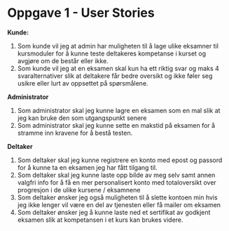 # Oppgave 1 - User Stories

**Kunde:**
1. Som kunde vil jeg at admin har muligheten til å lage ulike eksamner til kursmoduler for å kunne teste deltakeres kompetanse i kurset og avgjøre om de består eller ikke.
2. Som kunde vil jeg at en eksamen skal kun ha ett riktig svar og maks 4 svaralternativer slik at deltakere får bedre oversikt og ikke føler seg usikre eller lurt av oppsettet på spørsmålene.

**Administrator**
1. Som administrator skal jeg kunne lagre en eksamen som en mal slik at jeg kan bruke den som utgangspunkt senere
2. Som administrator skal jeg kunne sette en makstid på eksamen for å stramme inn kravene for å bestå testen.

**Deltaker**
1. Som deltaker skal jeg kunne registrere en konto med epost og passord for å kunne ta en eksamen jeg har fått tilgang til.
2. Som deltaker skal jeg kunne laste opp bilde av meg selv samt annen valgfri info for å få en mer personalisert konto med totaloversikt over progresjon i de ulike kursene / eksamnene
3. Som deltaker ønsker jeg også muligheten til å slette kontoen min hvis jeg ikke lenger vil være en del av tjenesten eller få mailer om eksamen
4. Som deltaker ønsker jeg å kunne laste ned et sertifikat av godkjent eksamen slik at kompetansen i et kurs kan brukes videre.